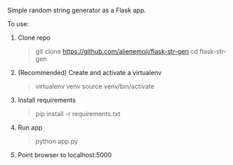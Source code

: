 Simple random string generator as a Flask app.

To use:
1. Clone repo
    >git clone https://github.com/alienemoji/flask-str-gen
    >cd flask-str-gen
2. (Recommended) Create and activate a virtualenv
    >virtualenv venv
    >source venv/bin/activate
3. Install requirements
    >pip install -r requirements.txt
4. Run app
    >python app.py
5. Point browser to localhost:5000
